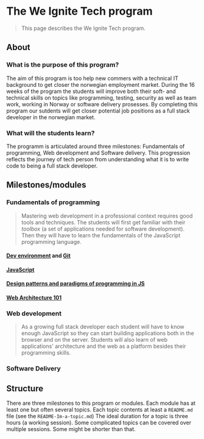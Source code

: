 # The We Ignite Tech program

> This page describes the We Ignite Tech program. 

## About
### What is the purpose of this program?
The aim of this program is too help new commers with a technical IT background to get closer the norwegian employment market. During the 16 weeks of the program the students will improve both their soft- and technical skills on topics like programming, testing, security as well as team work, working in Norway or software delivery prosesses.
By completing this program our sutdents will get closer potential job positions as a full stack developer in the norwegian market. 

### What will the students learn?
The programm is articulated around three milestones: Fundamentals of programming, Web development and Software delivery. This progression reflects the journey of tech person from understanding what it is to write code to being a full stack developer.  

## Milestones/modules
### Fundamentals of programming
> Mastering web development in a professional context requires good tools and techniques. The students will first get familiar with their _toolbox_ (a set of applications needed for software development). Then they will have to learn the fundamentals of the JavaScript programming language. 
#### [Dev environment](/fundamentals-of-programming/10-dev-environment/README.md) and [Git](/fundamentals-of-programming/20-git/README.md)
#### [JavaScript](https://github.com/WeIgniteTech/the-weignitetech-program/javascript)
#### [Design patterns and paradigms of programming in JS](https://github.com/WeIgniteTech/the-weignitetech-program/advanced-javascript)
#### [Web Architecture 101](https://github.com/WeIgniteTech/the-weignitetech-program/web-architecture-101)

### Web development
> As a growing full stack developer each student will have to know enough JavaScript so they can start building applications both in the browser and on the server. Students will also learn of web applications' architecture and the web as a platform besides their programming skills.

### Software Delivery

## Structure
There are three milestones to this program or modules. Each module has at least one but often several topics. Each topic contents at least a `README.md` file (see the `README-Im-a-topic.md`)
The ideal duration for a topic is three hours (a working session). Some complicated topics can be covered over multiple sessions. Some might be shorter than that. 

